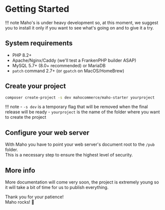 # Getting Started

!!! note
    Maho's is under heavy development so, at this moment, we suggest you to install it only if you want to
    see what's going on and to give it a try.

## System requirements

- PHP 8.2+
- Apache/Nginx/Caddy (we'll test a FrankenPHP builder ASAP)
- MySQL 5.7+ (8.0+ recommended) or MariaDB
- `patch` command 2.7+ (or `gpatch` on MacOS/HomeBrew)

## Create your project

```bash title="You'll be able to create a project based on Maho with:"
composer create-project -s dev mahocommerce/maho-starter yourproject
```

!!! note
    - `-s dev` is a temporary flag that will be removed when the final release will be ready
    - `yourproject` is the name of the folder where you want to create the project

## Configure your web server

With Maho you have to point your web server's document root to the `/pub` folder.  
This is a necessary step to ensure the highest level of security.

## More info

More documentation will come very soon, the project is extremely young so it will take a bit of time for us to
publish everything.

Thank you for your patience!  
Maho rocks! 🚀